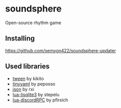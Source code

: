 # soundsphere
Open-source rhythm game
## Installing
https://github.com/semyon422/soundsphere-updater
## Used libraries
* [tween](https://github.com/kikito/tween.lua "tween") by kikito
* [tinyyaml](https://github.com/peposso/lua-tinyyaml "tinyyaml") by peposso
* [json](https://github.com/rxi/json.lua "json") by rxi
* [lua-ljsqlite3](https://github.com/stepelu/lua-ljsqlite3 "lua-ljsqlite3") by stepelu
* [lua-discordRPC](https://github.com/pfirsich/lua-discordRPC "lua-ljsqlite3") by pfirsich
